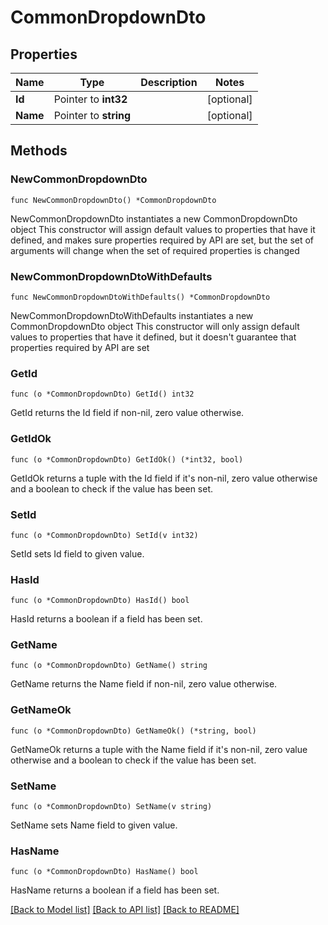# CommonDropdownDto

## Properties

Name | Type | Description | Notes
------------ | ------------- | ------------- | -------------
**Id** | Pointer to **int32** |  | [optional] 
**Name** | Pointer to **string** |  | [optional] 

## Methods

### NewCommonDropdownDto

`func NewCommonDropdownDto() *CommonDropdownDto`

NewCommonDropdownDto instantiates a new CommonDropdownDto object
This constructor will assign default values to properties that have it defined,
and makes sure properties required by API are set, but the set of arguments
will change when the set of required properties is changed

### NewCommonDropdownDtoWithDefaults

`func NewCommonDropdownDtoWithDefaults() *CommonDropdownDto`

NewCommonDropdownDtoWithDefaults instantiates a new CommonDropdownDto object
This constructor will only assign default values to properties that have it defined,
but it doesn't guarantee that properties required by API are set

### GetId

`func (o *CommonDropdownDto) GetId() int32`

GetId returns the Id field if non-nil, zero value otherwise.

### GetIdOk

`func (o *CommonDropdownDto) GetIdOk() (*int32, bool)`

GetIdOk returns a tuple with the Id field if it's non-nil, zero value otherwise
and a boolean to check if the value has been set.

### SetId

`func (o *CommonDropdownDto) SetId(v int32)`

SetId sets Id field to given value.

### HasId

`func (o *CommonDropdownDto) HasId() bool`

HasId returns a boolean if a field has been set.

### GetName

`func (o *CommonDropdownDto) GetName() string`

GetName returns the Name field if non-nil, zero value otherwise.

### GetNameOk

`func (o *CommonDropdownDto) GetNameOk() (*string, bool)`

GetNameOk returns a tuple with the Name field if it's non-nil, zero value otherwise
and a boolean to check if the value has been set.

### SetName

`func (o *CommonDropdownDto) SetName(v string)`

SetName sets Name field to given value.

### HasName

`func (o *CommonDropdownDto) HasName() bool`

HasName returns a boolean if a field has been set.


[[Back to Model list]](../README.md#documentation-for-models) [[Back to API list]](../README.md#documentation-for-api-endpoints) [[Back to README]](../README.md)


